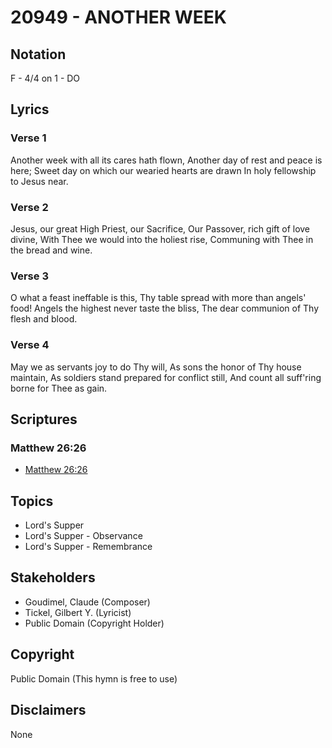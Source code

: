 # 20949 - ANOTHER WEEK

## Notation

F - 4/4 on 1 - DO

## Lyrics

### Verse 1

Another week with all its cares hath flown, Another day of rest and peace is here; Sweet day on which our wearied hearts are drawn In holy fellowship to Jesus near.

### Verse 2

Jesus, our great High Priest, our Sacrifice,  Our Passover, rich gift of love divine, With Thee we would into the holiest rise, Communing with Thee in the bread and wine.

### Verse 3

O what a feast ineffable is this, Thy table spread with more than angels' food! Angels the highest never taste the bliss, The dear communion of Thy flesh and blood.

### Verse 4

May we as servants joy to do Thy will, As sons the honor of Thy house maintain, As soldiers stand prepared for conflict still, And count all suff'ring borne for Thee as gain.


## Scriptures

### Matthew 26:26

- [Matthew 26:26](https://www.biblegateway.com/passage/?search=Matthew%2026%3A26)


## Topics

- Lord's Supper
- Lord's Supper - Observance
- Lord's Supper - Remembrance

## Stakeholders

- Goudimel, Claude (Composer)
- Tickel, Gilbert Y. (Lyricist)
- Public Domain (Copyright Holder)

## Copyright

Public Domain
(This hymn is free to use)

## Disclaimers

None

